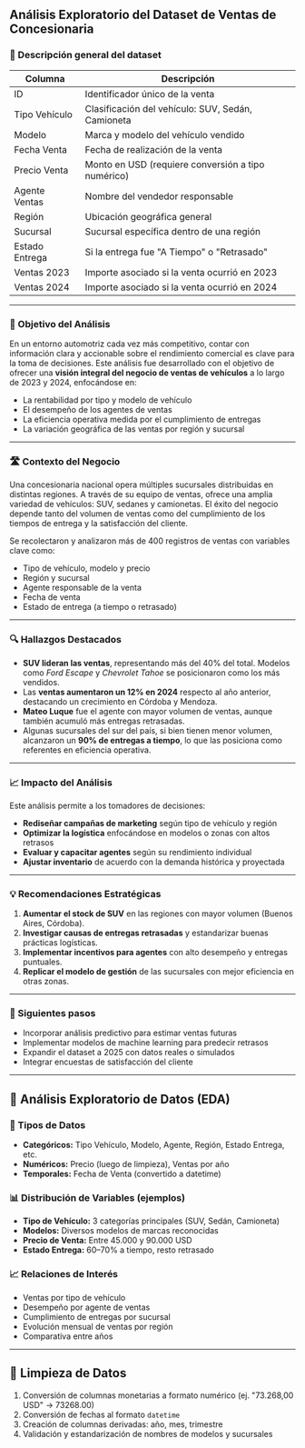 ## Análisis Exploratorio del Dataset de Ventas de Concesionaria
### 📄 Descripción general del dataset

| Columna          | Descripción                                           |
|------------------|-------------------------------------------------------|
| ID               | Identificador único de la venta                       |
| Tipo Vehículo    | Clasificación del vehículo: SUV, Sedán, Camioneta     |
| Modelo           | Marca y modelo del vehículo vendido                   |
| Fecha Venta      | Fecha de realización de la venta                      |
| Precio Venta     | Monto en USD (requiere conversión a tipo numérico)   |
| Agente Ventas    | Nombre del vendedor responsable                       |
| Región           | Ubicación geográfica general                          |
| Sucursal         | Sucursal específica dentro de una región              |
| Estado Entrega   | Si la entrega fue "A Tiempo" o "Retrasado"            |
| Ventas 2023      | Importe asociado si la venta ocurrió en 2023          |
| Ventas 2024      | Importe asociado si la venta ocurrió en 2024          |

---

### 🎯 Objetivo del Análisis

En un entorno automotriz cada vez más competitivo, contar con información clara y accionable sobre el rendimiento comercial es clave para la toma de decisiones. Este análisis fue desarrollado con el objetivo de ofrecer una **visión integral del negocio de ventas de vehículos** a lo largo de 2023 y 2024, enfocándose en:

- La rentabilidad por tipo y modelo de vehículo
- El desempeño de los agentes de ventas
- La eficiencia operativa medida por el cumplimiento de entregas
- La variación geográfica de las ventas por región y sucursal

---

### 🛣 Contexto del Negocio

Una concesionaria nacional opera múltiples sucursales distribuidas en distintas regiones. A través de su equipo de ventas, ofrece una amplia variedad de vehículos: SUV, sedanes y camionetas. El éxito del negocio depende tanto del volumen de ventas como del cumplimiento de los tiempos de entrega y la satisfacción del cliente.

Se recolectaron y analizaron más de 400 registros de ventas con variables clave como:

- Tipo de vehículo, modelo y precio
- Región y sucursal
- Agente responsable de la venta
- Fecha de venta
- Estado de entrega (a tiempo o retrasado)

---

### 🔍 Hallazgos Destacados

- **SUV lideran las ventas**, representando más del 40% del total. Modelos como *Ford Escape* y *Chevrolet Tahoe* se posicionaron como los más vendidos.
- Las **ventas aumentaron un 12% en 2024** respecto al año anterior, destacando un crecimiento en Córdoba y Mendoza.
- **Mateo Luque** fue el agente con mayor volumen de ventas, aunque también acumuló más entregas retrasadas.
- Algunas sucursales del sur del país, si bien tienen menor volumen, alcanzaron un **90% de entregas a tiempo**, lo que las posiciona como referentes en eficiencia operativa.

---

### 📈 Impacto del Análisis

Este análisis permite a los tomadores de decisiones:

- **Rediseñar campañas de marketing** según tipo de vehículo y región
- **Optimizar la logística** enfocándose en modelos o zonas con altos retrasos
- **Evaluar y capacitar agentes** según su rendimiento individual
- **Ajustar inventario** de acuerdo con la demanda histórica y proyectada

---

### 💡 Recomendaciones Estratégicas

1. **Aumentar el stock de SUV** en las regiones con mayor volumen (Buenos Aires, Córdoba).
2. **Investigar causas de entregas retrasadas** y estandarizar buenas prácticas logísticas.
3. **Implementar incentivos para agentes** con alto desempeño y entregas puntuales.
4. **Replicar el modelo de gestión** de las sucursales con mejor eficiencia en otras zonas.

---

### 🧩 Siguientes pasos

- Incorporar análisis predictivo para estimar ventas futuras
- Implementar modelos de machine learning para predecir retrasos
- Expandir el dataset a 2025 con datos reales o simulados
- Integrar encuestas de satisfacción del cliente

---

## 🧪 Análisis Exploratorio de Datos (EDA)

### 🔢 Tipos de Datos

- **Categóricos:** Tipo Vehículo, Modelo, Agente, Región, Estado Entrega, etc.
- **Numéricos:** Precio (luego de limpieza), Ventas por año
- **Temporales:** Fecha de Venta (convertido a datetime)

### 📊 Distribución de Variables (ejemplos)

- **Tipo de Vehículo:** 3 categorías principales (SUV, Sedán, Camioneta)
- **Modelos:** Diversos modelos de marcas reconocidas
- **Precio de Venta:** Entre 45.000 y 90.000 USD
- **Estado Entrega:** 60–70% a tiempo, resto retrasado

### 📈 Relaciones de Interés

- Ventas por tipo de vehículo
- Desempeño por agente de ventas
- Cumplimiento de entregas por sucursal
- Evolución mensual de ventas por región
- Comparativa entre años

---

## 🧹 Limpieza de Datos

1. Conversión de columnas monetarias a formato numérico (ej. "73.268,00 USD" → 73268.00)
2. Conversión de fechas al formato `datetime`
3. Creación de columnas derivadas: año, mes, trimestre
4. Validación y estandarización de nombres de modelos y sucursales
